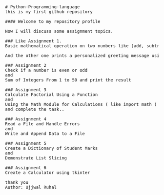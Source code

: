 <pre>
# Python-Programming-language
this is my first github repository

#### Welcome to my repository profile

Now I will discuss some assignment topics.

### Like Assignment 1. 
Basic mathematical operation on two numbers like (add, subtract, multiply and divide).

And the other one prints a personalized greeting message using the user name

### Assignment 2
Check if a number is even or odd
and 
Sum of Integers From 1 to 50 and print the result

### Assignment 3
Calculate Factorial Using a Function
and
Using the Math Module for Calculations ( like import math )
and complete the task..

### Assignment 4
Read a File and Handle Errors
and
Write and Append Data to a File 

### Assignment 5
Create a Dictionary of Student Marks
and
Demonstrate List Slicing 

### Assignment 6
Create a Calculator using tkinter
  
thank you
Author: Ujjwal Ruhal
</pre>

